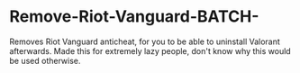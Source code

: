# Remove-Riot-Vanguard-BATCH-
Removes Riot Vanguard anticheat, for you to be able to uninstall Valorant afterwards. Made this for extremely lazy people, don't know why this would be used otherwise.
